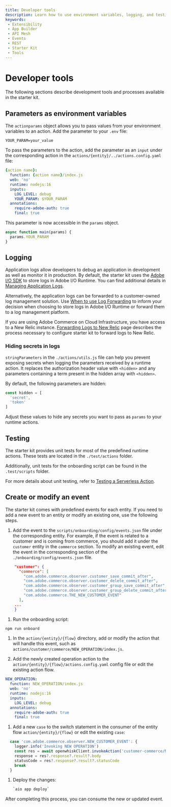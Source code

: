```yaml
---
title: Developer tools
description: Learn how to use environment variables, logging, and testing with the starter kit.
keywords:
 - Extensibility
 - App Builder
 - API Mesh
 - Events
 - REST
 - Starter Kit
 - Tools
---
```


# Developer tools

The following sections describe development tools and processes available in the starter kit.

## Parameters as environment variables

The `actionparams` object allows you to pass values from your environment variables to an action. Add the parameter to your `.env` file:

`YOUR_PARAM=your_value`

To pass the parameters to the action, add the parameter as an `input` under the corresponding action in the `actions/{entity}/../actions.config.yaml` file:

```yaml
{action name}:
  function: {action name}/index.js
  web: 'no'
  runtime: nodejs:16
  inputs:
    LOG_LEVEL: debug
    YOUR_PARAM: $YOUR_PARAM
  annotations:
    require-adobe-auth: true
    final: true
```

This parameter is now accessible in the `params` object.

```js
async function main(params) {
  params.YOUR_PARAM
}
```

## Logging

Application logs allow developers to debug an application in development as well as monitor it in production. By default, the starter kit uses the [Adobe I/O SDK](https://github.com/adobe/aio-sdk) to store logs in Adobe I/O Runtime. You can find additional details in [Managing Application Logs](https://developer.adobe.com/app-builder/docs/guides/application_logging/).

Alternatively, the application logs can be forwarded to a customer-owned log management solution. Use [When to use Log Forwarding](https://developer.adobe.com/app-builder/docs/guides/application_logging/#when-to-use-log-forwarding) to inform your decision when choosing to store logs in Adobe I/O Runtime or forward them to a log management platform.

If you are using Adobe Commerce on Cloud Infrastructure, you have access to a New Relic instance. [Forwarding Logs to New Relic](https://developer.adobe.com/app-builder/docs/guides/application_logging/new_relic/) page describes the process necessary to configure starter kit to forward logs to New Relic.

### Hiding secrets in logs

`stringParameters` in the `./actions/utils.js` file can help you prevent exposing secrets when logging the parameters received by a runtime action. It replaces the authorization header value with `<hidden>` and any parameters containing a term present in the hidden array with `<hidden>`.

By default, the following parameters are hidden:

```js
const hidden = [
  'secret',
  'token'
]
```

Adjust these values to hide any secrets you want to pass as `params` to your runtime actions.

## Testing

The starter kit provides unit tests for most of the predefined runtime actions. These tests are located in the `./test/actions` folder.

Additionally, unit tests for the onboarding script can be found in the `.test/scripts` folder.

For more details about unit testing, refer to [Testing a Serverless Action](https://developer.adobe.com/app-builder/docs/resources/barcode-reader/test/).

## Create or modify an event

The starter kit comes with predefined events for each entity. If you need to add a new event to an entity or modify an existing one, use the following steps.

1. Add the event to the `scripts/onboarding/config/events.json` file under the corresponding entity. For example, if the event is related to a customer and is coming from commerce, you should add it under the `customer` entity in the `commerce` section. To modify an existing event, edit the event in the corresponding section of the `./onboarding/config/events.json` file.
  
  ```json
      "customer": {
        "commerce": [
          "com.adobe.commerce.observer.customer_save_commit_after",
          "com.adobe.commerce.observer.customer_delete_commit_after",
          "com.adobe.commerce.observer.customer_group_save_commit_after",
          "com.adobe.commerce.observer.customer_group_delete_commit_after",
          "com.adobe.commerce.THE_NEW_CUSTOMER_EVENT"
        ],
      ...
      }
  ```

1. Run the onboarding script:

  ```bash
  npm run onboard
  ```

1. In the `action/{entity}/{flow}` directory, add or modify the action that will handle this event, such as `actions/customer/commerce/NEW_OPERATION/index.js`.

1. Add the newly created operation action to the `action/{entity}/{flow}/actions.config.yaml` config file or edit the existing action flow.

  ```yaml
  NEW_OPERATION:
    function: NEW_OPERATION/index.js
    web: 'no'
    runtime: nodejs:16
    inputs:
      LOG_LEVEL: debug
    annotations:
      require-adobe-auth: true
      final: true
  ```

1. Add a new `case` to the switch statement in the consumer of the entity flow `action/{entity}/{flow}` or edit the existing `case`:

  ```javascript
    case 'com.adobe.commerce.observer.NEW_CUSTOMER_EVENT': {
      logger.info('Invoking NEW OPERATION')
      const res = await openwhiskClient.invokeAction('customer-commerce/NEW_OPERATION', params.data.value)
      response = res?.response?.result?.body
      statusCode = res?.response?.result?.statusCode
      break
    }
  ```

1. Deploy the changes:

    ```bash
    `aio app deploy`
    ```

After completing this process, you can consume the new or updated event.
